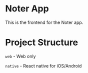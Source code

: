 # Noter App

This is the frontend for the Noter app.

# Project Structure

`web` - Web only

`native` - React native for iOS/Android
